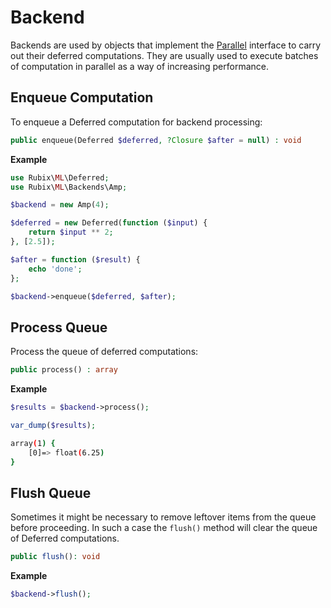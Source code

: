 # Backend
Backends are used by objects that implement the [Parallel](../parallel.md) interface to carry out their deferred computations. They are usually used to execute batches of computation in parallel as a way of increasing performance.

## Enqueue Computation
To enqueue a Deferred computation for backend processing:
```php
public enqueue(Deferred $deferred, ?Closure $after = null) : void
```

**Example**

```php
use Rubix\ML\Deferred;
use Rubix\ML\Backends\Amp;

$backend = new Amp(4);

$deferred = new Deferred(function ($input) {
    return $input ** 2;
}, [2.5]);

$after = function ($result) {
    echo 'done';
};

$backend->enqueue($deferred, $after);
```

## Process Queue
Process the queue of deferred computations:
```php
public process() : array
```

**Example**

```php
$results = $backend->process();

var_dump($results);
```

```sh
array(1) {
    [0]=> float(6.25)
}
```

## Flush Queue
Sometimes it might be necessary to remove leftover items from the queue before proceeding. In such a case the `flush()` method will clear the queue of Deferred computations.
```php
public flush(): void
```

**Example**

```php
$backend->flush();
```